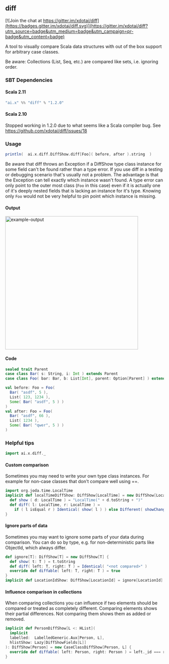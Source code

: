 ## diff

[![Join the chat at https://gitter.im/xdotai/diff](https://badges.gitter.im/xdotai/diff.svg)](https://gitter.im/xdotai/diff?utm_source=badge&utm_medium=badge&utm_campaign=pr-badge&utm_content=badge)

A tool to visually compare Scala data structures with out of the box support for arbitrary case classes.

Be aware: Collections (List, Seq, etc.) are compared like sets, i.e. ignoring order.

### SBT Dependencies

#### Scala 2.11

```scala
"ai.x" %% "diff" % "1.2.0"
```

#### Scala 2.10

Stopped working in 1.2.0 due to what seems like a Scala compiler bug.
See https://github.com/xdotai/diff/issues/18

<!--
```scala
"ai.x" %% "diff" % "1.1.0"
compilerPlugin("org.scalamacros" % "paradise" % "2.1.0" cross CrossVersion.full)
```
-->

### Usage

```scala
println(  ai.x.diff.DiffShow.diff[Foo]( before, after ).string  )
```

Be aware that diff throws an Exception if a DiffShow type class instance for some field
can't be found rather than a type error.
If you use diff in a testing or debugging scenario that's usually not a problem.
The advantage is that the Exception can tell exactly which instance wasn't found. A type error
can only point to the outer most class (`Foo` in this case) even if it is actually one of it's deeply nested fields that is lacking an instance for it's type. Knowing only `Foo` would not be very helpful to pin point
which instance is missing.

#### Output

<img width="422" alt="example-output" src="https://cloud.githubusercontent.com/assets/274947/15580477/e46957e6-2336-11e6-919c-3eaf00f60cff.png">

#### Code

```scala
sealed trait Parent
case class Bar( s: String, i: Int ) extends Parent
case class Foo( bar: Bar, b: List[Int], parent: Option[Parent] ) extends Parent

val before: Foo = Foo(
  Bar( "asdf", 5 ),
  List( 123, 1234 ),
  Some( Bar( "asdf", 5 ) )
)
val after: Foo = Foo(
  Bar( "asdf", 66 ),
  List( 1234 ),
  Some( Bar( "qwer", 5 ) )
)
```

### Helpful tips

```scala
import ai.x.diff._
```

#### Custom comparison

Sometimes you may need to write your own type class instances. For example for non-case classes that don't compare well using ==.

```scala
import org.joda.time.LocalTime
implicit def localTimeDiffShow: DiffShow[LocalTime] = new DiffShow[LocalTime]{
  def show ( d: LocalTime ) = "LocalTime(" + d.toString + ")"
  def diff( l: LocalTime, r: LocalTime ) =
    if ( l isEqual r ) Identical( show( l ) ) else Different( showChange( l, r ) )
}
```

#### Ignore parts of data

Sometimes you may want to ignore some parts of your data during comparison.
You can do so by type, e.g. for non-deterministic parts like ObjectId, which always differ.

```scala
def ignore[T]: DiffShow[T] = new DiffShow[T] {
  def show( t: T ) = t.toString
  def diff( left: T, right: T ) = Identical( "<not compared>" )
  override def diffable( left: T, right: T ) = true
}
implicit def LocationIdShow: DiffShow[LocationId] = ignore[LocationId]
```

#### Influence comparison in collections

When comparing collections you can influence if two elements should be compared or treated as completely different.
Comparing elements shows their partial differences. Not comparing them shows them as added or removed.

```scala
implicit def PersonDiffShow[L <: HList](
  implicit
  labelled:  LabelledGeneric.Aux[Person, L],
  hlistShow: Lazy[DiffShowFields[L]]
): DiffShow[Person] = new CaseClassDiffShow[Person, L] {
  override def diffable( left: Person, right: Person ) = left._id === right._id
}
```
